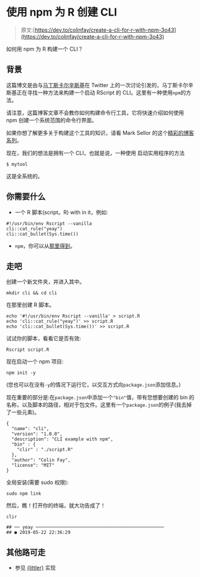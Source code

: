 # 使用 npm 为 R 创建 CLI

> 原文:[https://dev.to/colinfay/create-a-cli-for-r-with-npm-3o43](https://dev.to/colinfay/create-a-cli-for-r-with-npm-3o43)

如何用 npm 为 R 构建一个 CLI？

## [](#background)背景

这篇博文是由与[马丁斯卡尔辛斯基](https://twitter.com/_ColinFay/status/1131205018068160515)在 Twitter 上的一次讨论引发的，马丁斯卡尔辛斯基正在寻找一种方法来构建一个启动 RScript 的 CLI。这里有一种使用`npm`的方法。

请注意，这篇博客文章不会教你如何构建命令行工具，它将快速介绍如何使用 npm 创建一个系统范围的命令行界面。

如果你想了解更多关于构建这个工具的知识，请看 Mark Sellor 的这个[精彩的博客系列](https://blog.sellorm.com/2017/12/18/learn-to-write-command-line-utilities-in-r/)。

现在，我们的想法是拥有一个 CLI，也就是说，一种使用
启动实用程序的方法

```
$ mytool 
```

这是全系统的。

## [](#what-youll-need)你需要什么

*   一个 R 脚本(script。R) with in it，例如:

```
#!/usr/bin/env Rscript --vanilla
cli::cat_rule("yeay")
cli::cat_bullet(Sys.time()) 
```

*   `npm`，你可以从[那里得到](https://nodejs.org/en/download/)。

## [](#lets-go)走吧

创建一个新文件夹，并进入其中。

```
mkdir cli && cd cli 
```

在那里创建 R 脚本。

```
echo '#!/usr/bin/env Rscript --vanilla' > script.R
echo 'cli::cat_rule("yeay")' >> script.R
echo 'cli::cat_bullet(Sys.time())' >> script.R 
```

试试你的脚本，看看它是否有效:

```
Rscript script.R 
```

现在启动一个 npm 项目:

```
npm init -y 
```

(您也可以在没有`-y`的情况下运行它，以交互方式向`package.json`添加信息。)

现在重要的部分是:在`package.json`中添加一个`"bin"`值，带有您想要创建的 bin 的名称，以及脚本的路径，相对于包文件。这里有一个`package.json`的例子(我去掉了一些元素)。

```
{
  "name": "cli",
  "version": "1.0.0",
  "description": "CLI example with npm",
  "bin" : {
    "clir" : "./script.R"
  },
  "author": "Colin Fay",
  "license": "MIT"
} 
```

全局安装(需要 sudo 权限):

```
sudo npm link 
```

然后，瞧！打开你的终端，就大功告成了！

```
clir

## ── yeay ────────────────────────────────────────────────
## ● 2019-05-22 22:36:29 
```

## [](#other-way-to-go)其他路可走

*   参见 [{littler}](https://github.com/eddelbuettel/littler) 实现